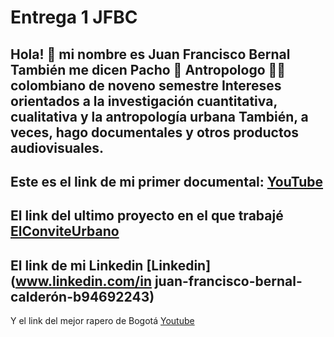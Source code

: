 # Entrega 1 JFBC 

Hola! 🦦 mi nombre es Juan Francisco Bernal
También me dicen Pacho 🦧
Antropologo 😵‍💫 colombiano de noveno semestre
Intereses orientados a la investigación cuantitativa, cualitativa y la antropología urbana
También, a veces, hago documentales y otros productos audiovisuales.
---
Este es el link de mi primer documental: [YouTube](https://www.youtube.com/watch?v=PRPxlzgOQck)
---
El link del ultimo proyecto en el que trabajé [ElConviteUrbano](https://elconviteurbano.com)
---
El link de mi Linkedin [Linkedin](www.linkedin.com/in juan-francisco-bernal-calderón-b94692243)
---
Y el link del mejor rapero de Bogotá [Youtube](https://www.youtube.com/watch?v=F6pEkDaNxFQ)

